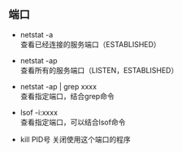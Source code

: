 ## 端口

- netstat -a  
查看已经连接的服务端口（ESTABLISHED）

- netstat -ap  
查看所有的服务端口（LISTEN，ESTABLISHED）

- netstat -ap | grep xxxx  
查看指定端口，结合grep命令

- lsof -i:xxxx  
查看指定端口，可以结合lsof命令

- kill PID号
关闭使用这个端口的程序